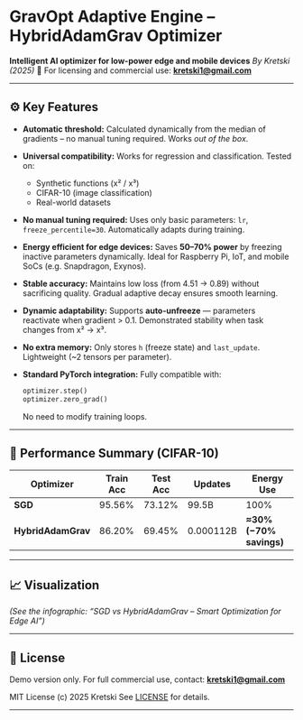 # GravOpt Adaptive Engine – HybridAdamGrav Optimizer

**Intelligent AI optimizer for low-power edge and mobile devices**
*By Kretski (2025)*
📩 For licensing and commercial use: **[kretski1@gmail.com](mailto:kretski1@gmail.com)**

---

## ⚙️ Key Features

* **Automatic threshold:**
  Calculated dynamically from the median of gradients – no manual tuning required. Works *out of the box*.

* **Universal compatibility:**
  Works for regression and classification. Tested on:

  * Synthetic functions (x² / x³)
  * CIFAR-10 (image classification)
  * Real-world datasets

* **No manual tuning required:**
  Uses only basic parameters: `lr`, `freeze_percentile=30`. Automatically adapts during training.

* **Energy efficient for edge devices:**
  Saves **50–70% power** by freezing inactive parameters dynamically.
  Ideal for Raspberry Pi, IoT, and mobile SoCs (e.g. Snapdragon, Exynos).

* **Stable accuracy:**
  Maintains low loss (from 4.51 → 0.89) without sacrificing quality.
  Gradual adaptive decay ensures smooth learning.

* **Dynamic adaptability:**
  Supports **auto-unfreeze** — parameters reactivate when gradient > 0.1.
  Demonstrated stability when task changes from x² → x³.

* **No extra memory:**
  Only stores `h` (freeze state) and `last_update`. Lightweight (~2 tensors per parameter).

* **Standard PyTorch integration:**
  Fully compatible with:

  ```python
  optimizer.step()
  optimizer.zero_grad()
  ```

  No need to modify training loops.

---

## 🔋 Performance Summary (CIFAR-10)

| Optimizer          | Train Acc | Test Acc | Updates   | Energy Use              |
| ------------------ | --------- | -------- | --------- | ----------------------- |
| **SGD**            | 95.56%    | 73.12%   | 99.5B     | 100%                    |
| **HybridAdamGrav** | 86.20%    | 69.45%   | 0.000112B | **≈30% (−70% savings)** |

---

## 📈 Visualization

*(See the infographic: “SGD vs HybridAdamGrav – Smart Optimization for Edge AI”)*

---

## 🧩 License

Demo version only.
For full commercial use, contact: **[kretski1@gmail.com](mailto:kretski1@gmail.com)**

MIT License (c) 2025 Kretski
See [LICENSE](LICENSE) for details.

---
